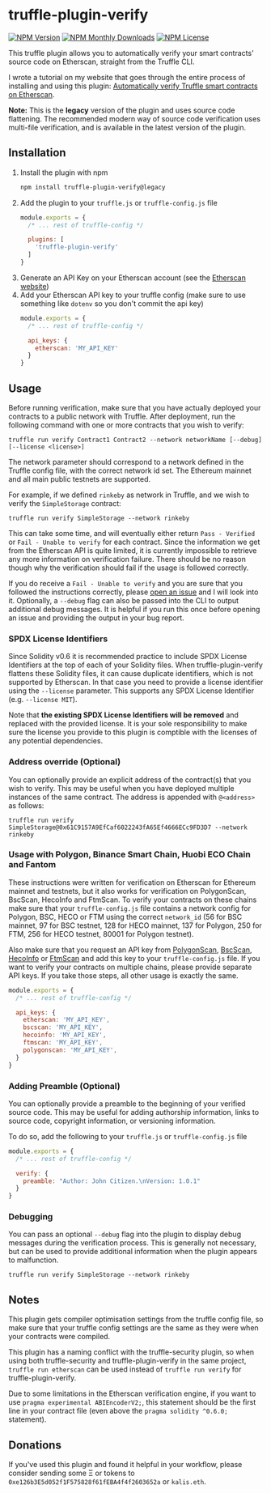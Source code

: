 # truffle-plugin-verify
[![NPM Version](https://img.shields.io/npm/v/truffle-plugin-verify.svg)](https://www.npmjs.com/package/truffle-plugin-verify)
[![NPM Monthly Downloads](https://img.shields.io/npm/dm/truffle-plugin-verify.svg)](https://www.npmjs.com/package/truffle-plugin-verify)
[![NPM License](https://img.shields.io/npm/l/truffle-assertions.svg)](https://www.npmjs.com/package/truffle-plugin-verify)

This truffle plugin allows you to automatically verify your smart contracts' source code on Etherscan, straight from the Truffle CLI.

I wrote a tutorial on my website that goes through the entire process of installing and using this plugin: [Automatically verify Truffle smart contracts on Etherscan](https://kalis.me/verify-truffle-smart-contracts-etherscan/).

**Note:** This is the **legacy** version of the plugin and uses source code flattening. The recommended modern way of source code verification uses multi-file verification, and is available in the latest version of the plugin.

## Installation
1. Install the plugin with npm
    ```sh
    npm install truffle-plugin-verify@legacy
    ```
2. Add the plugin to your `truffle.js` or `truffle-config.js` file
    ```js
    module.exports = {
      /* ... rest of truffle-config */

      plugins: [
        'truffle-plugin-verify'
      ]
    }
    ```
3. Generate an API Key on your Etherscan account (see the [Etherscan website](https://etherscan.io/apis))
4. Add your Etherscan API key to your truffle config (make sure to use something like `dotenv` so you don't commit the api key)
    ```js
    module.exports = {
      /* ... rest of truffle-config */

      api_keys: {
        etherscan: 'MY_API_KEY'
      }
    }
    ```

## Usage
Before running verification, make sure that you have actually deployed your contracts to a public network with Truffle. After deployment, run the following command with one or more contracts that you wish to verify:

```
truffle run verify Contract1 Contract2 --network networkName [--debug] [--license <license>]
```

The network parameter should correspond to a network defined in the Truffle config file, with the correct network id set. The Ethereum mainnet and all main public testnets are supported.

For example, if we defined `rinkeby` as network in Truffle, and we wish to verify the `SimpleStorage` contract:

```
truffle run verify SimpleStorage --network rinkeby
```

This can take some time, and will eventually either return `Pass - Verified` or `Fail - Unable to verify` for each contract. Since the information we get from the Etherscan API is quite limited, it is currently impossible to retrieve any more information on verification failure. There should be no reason though why the verification should fail if the usage is followed correctly.

If you do receive a `Fail - Unable to verify` and you are sure that you followed the instructions correctly, please [open an issue](/issues/new) and I will look into it. Optionally, a `--debug` flag can also be passed into the CLI to output additional debug messages. It is helpful if you run this once before opening an issue and providing the output in your bug report.

### SPDX License Identifiers
Since Solidity v0.6 it is recommended practice to include SPDX License Identifiers at the top of each of your Solidity files. When truffle-plugin-verify flattens these Solidity files, it can cause duplicate identifiers, which is not supported by Etherscan. In that case you need to provide a license identifier using the `--license` parameter. This supports any SPDX License Identifier (e.g. `--license MIT`).

Note that **the existing SPDX License Identifiers will be removed** and replaced with the provided license. It is your sole responsibility to make sure the license you provide to this plugin is comptible with the licenses of any potential dependencies.

### Address override (Optional)
You can optionally provide an explicit address of the contract(s) that you wish to verify. This may be useful when you have deployed multiple instances of the same contract. The address is appended with `@<address>` as follows:
```
truffle run verify SimpleStorage@0x61C9157A9EfCaf6022243fA65Ef4666ECc9FD3D7 --network rinkeby
```

### Usage with Polygon, Binance Smart Chain, Huobi ECO Chain and Fantom
These instructions were written for verification on Etherscan for Ethereum mainnet and testnets, but it also works for verification on PolygonScan, BscScan, HecoInfo and FtmScan. To verify your contracts on these chains make sure that your `truffle-config.js` file contains a network config for Polygon, BSC, HECO or FTM using the correct `network_id` (56 for BSC mainnet, 97 for BSC testnet, 128 for HECO mainnet, 137 for Polygon, 250 for FTM, 256 for HECO testnet, 80001 for Polygon testnet).

Also make sure that you request an API key from [PolygonScan](https://polygonscan.com), [BscScan](https://bscscan.com), [HecoInfo](https://hecoinfo.com) or [FtmScan](https://ftmscan.com) and add this key to your `truffle-config.js` file. If you want to verify your contracts on multiple chains, please provide separate API keys. If you take those steps, all other usage is exactly the same.

```js
module.exports = {
  /* ... rest of truffle-config */

  api_keys: {
    etherscan: 'MY_API_KEY',
    bscscan: 'MY_API_KEY',
    hecoinfo: 'MY_API_KEY',
    ftmscan: 'MY_API_KEY',
    polygonscan: 'MY_API_KEY',
  }
}
```

### Adding Preamble (Optional)
You can optionally provide a preamble to the beginning of your verified source code. This may be useful for adding authorship information, links to source code, copyright information, or versioning information.

To do so, add the following to your `truffle.js` or `truffle-config.js` file
```js
module.exports = {
  /* ... rest of truffle-config */

  verify: {
    preamble: "Author: John Citizen.\nVersion: 1.0.1"
  }
}
```

### Debugging
You can pass an optional `--debug` flag into the plugin to display debug messages during the verification process. This is generally not necessary, but can be used to provide additional information when the plugin appears to malfunction.

```
truffle run verify SimpleStorage --network rinkeby
```

## Notes
This plugin gets compiler optimisation settings from the truffle config file, so make sure that your truffle config settings are the same as they were when your contracts were compiled.

This plugin has a naming conflict with the truffle-security plugin, so when using both truffle-security and truffle-plugin-verify in the same project, `truffle run etherscan` can be used instead of `truffle run verify` for truffle-plugin-verify.

Due to some limitations in the Etherscan verification engine, if you want to use `pragma experimental ABIEncoderV2;`, this statement should be the first line in your contract file (even above the `pragma solidity ^0.6.0;` statement).

## Donations
If you've used this plugin and found it helpful in your workflow, please consider sending some Ξ or tokens to `0xe126b3E5d052f1F575828f61fEBA4f4f2603652a` or `kalis.eth`.
